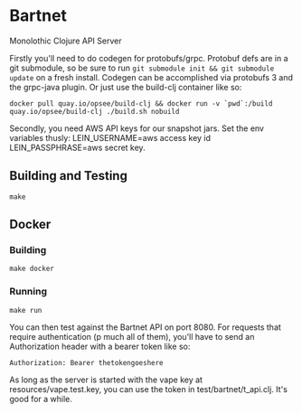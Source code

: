 # Bartnet

Monolothic Clojure API Server

Firstly you'll need to do codegen for protobufs/grpc. Protobuf defs are in a git submodule, so be sure to run `git submodule init && git submodule update` on a fresh install. Codegen can be accomplished via protobufs 3 and the grpc-java plugin.  Or just use the build-clj container like so:

```docker pull quay.io/opsee/build-clj && docker run -v `pwd`:/build quay.io/opsee/build-clj ./build.sh nobuild```

Secondly, you need AWS API keys for our snapshot jars.  Set the env variables thusly: LEIN_USERNAME=aws access key id LEIN_PASSPHRASE=aws secret key.

## Building and Testing

`make`

## Docker

### Building

`make docker`

### Running

`make run`

You can then test against the Bartnet API on port 8080. For requests that require authentication (p much all of them), you'll have to send an Authorization header with a bearer token like so:

```Authorization: Bearer thetokengoeshere```

As long as the server is started with the vape key at resources/vape.test.key, you can use the token in test/bartnet/t_api.clj. It's good for a while.
